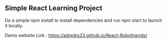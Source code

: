 ## Simple React Learning Project 

Do a simple 
npm install
to install dependencies and run 
npm start 
to launch it locally.

Demo website Link : https://adredrs23.github.io/React-Robofriends/
